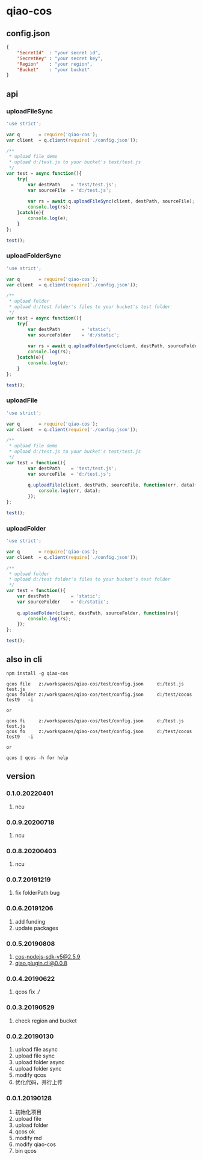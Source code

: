 # qiao-cos
## config.json
```json
{
	"SecretId"	: "your secret id",
	"SecretKey"	: "your secret key",
	"Region"	: "your region",
	"Bucket"	: "your bucket"
}
```

## api
### uploadFileSync
```javascript
'use strict';

var q 		= require('qiao-cos');
var client	= q.client(require('./config.json'));

/**
 * upload file demo
 * upload d:/test.js to your bucket's test/test.js
 */
var test = async function(){
	try{
		var destPath	= 'test/test.js';
		var sourceFile 	= 'd:/test.js';
		
		var rs = await q.uploadFileSync(client, destPath, sourceFile);
		console.log(rs);
	}catch(e){
		console.log(e);
	}
};

test();
```

### uploadFolderSync
```javascript
'use strict';

var q 		= require('qiao-cos');
var client	= q.client(require('./config.json'));

/**
 * upload folder
 * upload d:/test folder's files to your bucket's test folder
 */
var test = async function(){
	try{
		var destPath		= 'static';
		var sourceFolder	= 'd:/static';
		
		var rs = await q.uploadFolderSync(client, destPath, sourceFolder);
		console.log(rs);
	}catch(e){
		console.log(e);
	}
};

test();
```

### uploadFile
```javascript
'use strict';

var q 		= require('qiao-cos');
var client	= q.client(require('./config.json'));

/**
 * upload file demo
 * upload d:/test.js to your bucket's test/test.js
 */
var test = function(){
		var destPath	= 'test/test.js';
		var sourceFile 	= 'd:/test.js';
		
		q.uploadFile(client, destPath, sourceFile, function(err, data){
			console.log(err, data);
		});
};

test();
```

### uploadFolder
```javascript
'use strict';

var q 		= require('qiao-cos');
var client	= q.client(require('./config.json'));

/**
 * upload folder
 * upload d:/test folder's files to your bucket's test folder
 */
var test = function(){
	var destPath		= 'static';
	var sourceFolder	= 'd:/static';
	
	q.uploadFolder(client, destPath, sourceFolder, function(rs){
		console.log(rs);
	});
};

test();
```

## also in cli
```shell
npm install -g qiao-cos

qcos file 	z:/workspaces/qiao-cos/test/config.json 	d:/test.js	test.js	
qcos folder	z:/workspaces/qiao-cos/test/config.json 	d:/test/cocos	test9 	-i

or

qcos fi 	z:/workspaces/qiao-cos/test/config.json 	d:/test.js 	test.js	
qcos fo		z:/workspaces/qiao-cos/test/config.json 	d:/test/cocos 	test9 	-i

or

qcos | qcos -h for help
```

## version
### 0.1.0.20220401
1. ncu

### 0.0.9.20200718
1. ncu

### 0.0.8.20200403
1. ncu

### 0.0.7.20191219
1. fix folderPath bug

### 0.0.6.20191206
1. add funding
2. update packages

### 0.0.5.20190808
1. cos-nodejs-sdk-v5@2.5.9
2. qiao.plugin.cli@0.0.8

### 0.0.4.20190622
1. qcos fix ./

### 0.0.3.20190529
1. check region and bucket

### 0.0.2.20190130
1. upload file async
2. upload file sync
3. upload folder async
4. upload folder sync
5. modify qcos
6. 优化代码，并行上传

### 0.0.1.20190128
1. 初始化项目
2. upload file
3. upload folder 
4. qcos ok
5. modify md
6. modify qiao-cos
7. bin qcos
